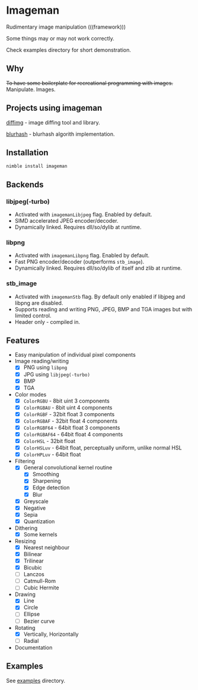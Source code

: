 # Imageman
Rudimentary image manipulation (((framework)))

Some things may or may not work correctly.

Check examples directory for short demonstration.

## Why
~~To have some boilerplate for recreational programming with images.~~
Manipulate. Images.

## Projects using imageman

[diffimg](https://github.com/SolitudeSF/diffimg) - image diffing tool and library.

[blurhash](https://github.com/SolitudeSF/blurhash) - blurhash algorith implementation.

## Installation
`nimble install imageman`

## Backends
### libjpeg(-turbo)
- Activated with `imagemanLibjpeg` flag. Enabled by default.
- SIMD accelerated JPEG encoder/decoder.
- Dynamically linked. Requires dll/so/dylib at runtime.

### libpng
- Activated with `imagemanLibpng` flag. Enabled by default.
- Fast PNG encoder/decoder (outperforms `stb_image`).
- Dynamically linked. Requires dll/so/dylib of itself and zlib at runtime.

### stb_image
- Activated with `imagemanStb` flag. By default only enabled if libjpeg and libpng are disabled.
- Supports reading and writing PNG, JPEG, BMP and TGA images but with limited control.
- Header only - compiled in.

## Features
- Easy manipulation of individual pixel components
- Image reading/writing
    - [x] PNG using `libpng`
    - [X] JPG using `libjpeg(-turbo)`
    - [x] BMP
    - [x] TGA
- Color modes
    - [x] `ColorRGBU` - 8bit uint 3 components
    - [x] `ColorRGBAU` - 8bit uint 4 components
    - [x] `ColorRGBF` - 32bit float 3 components
    - [x] `ColorRGBAF` - 32bit float 4 components
    - [x] `ColorRGBF64` - 64bit float 3 components
    - [x] `ColorRGBAF64` - 64bit float 4 components
    - [x] `ColorHSL` - 32bit float
    - [x] `ColorHSLuv` - 64bit float, perceptually uniform, unlike normal HSL
    - [x] `ColorHPLuv` - 64bit float
- Filtering
    - [x] General convolutional kernel routine
        - [x] Smoothing
        - [x] Sharpening
        - [x] Edge detection
        - [x] Blur
    - [x] Greyscale
    - [x] Negative
    - [x] Sepia
    - [x] Quantization
- Dithering
    - [x] Some kernels
- Resizing
    - [x] Nearest neighbour
    - [x] Bilinear
    - [x] Trilinear
    - [x] Bicubic
    - [ ] Lanczos
    - [ ] Catmull-Rom
    - [ ] Cubic Hermite
- Drawing
    - [x] Line
    - [x] Circle
    - [ ] Ellipse
    - [ ] Bezier curve
- Rotating
    - [x] Vertically, Horizontally
    - [ ] Radial
- Documentation

## Examples
See [examples](./examples) directory.

